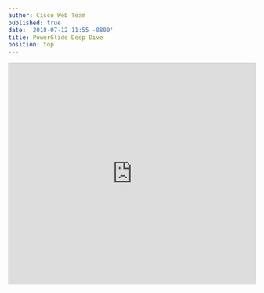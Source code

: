 ```yaml
---
author: Cisco Web Team
published: true
date: '2018-07-12 11:55 -0800'
title: PowerGlide Deep Dive
position: top
---
```



<iframe src="https://app.box.com/embed/preview/8snyohvnjbbsf9bwgalvgp30dj59gost?theme=dark" width="800" height="450" frameborder="0" marginwidth="0" marginheight="0" scrolling="no" style="border:1px solid #CCC; border-width:1px; margin-bottom:5px; max-width: 100%;" allowfullscreen webkitallowfullscreen msallowfullscreen></iframe>



